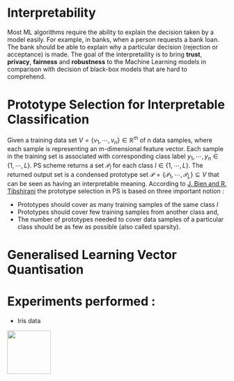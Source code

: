 # Interpretability
Most ML algorithms require the ability to explain the decision taken by a model easily. For example, in banks, when a person requests a bank loan. The bank should be able to explain why a particular decision (rejection or acceptance) is made. The goal of the interpretaility is to bring **trust**, **privacy**, **fairness** and **robustness** to the Machine Learning models in comparison with decision of black-box models that are hard to comprehend.
# Prototype Selection for Interpretable Classification
Given a training data set $V=\{v_1,\cdots,v_n\} \in \mathbb{R}^m$ of n data samples, where each sample is representing an m-dimensional feature vector. Each sample in the training set is associated with corresponding class label $y_1,\cdots,y_n \in \{1,\cdots, L\}$. PS scheme returns a set $\mathscr{P}_l$ for each class $l \in \{1,\cdots, L\}$. The returned output set is a condensed prototype set $\mathscr{P} =\{\mathscr{P}_1,\cdots,\mathscr{P}_L\} \subseteq V$ that can be seen as having an interpretable meaning. According to [J. Bien and R. Tibshirani](https://arxiv.org/pdf/1202.5933.pdf) the prototype selection in PS is based on three important notion :
- Prototypes should cover as many training samples of the same class $l$
- Prototypes should cover few training samples from another class and,
- The number of prototypes needed to cover data samples of a particular class should be as few as possible (also called sparsity).

# Generalised Learning Vector Quantisation 
  

# Experiments performed :
- Iris data 
<img src="https://your-image-url.type](https://github.com/amitk0693/Prototype_Selection/blob/c2d1a01016d2f555faf250539cc42aee9bde4bd8/Iris.png" width="100" height="100">




